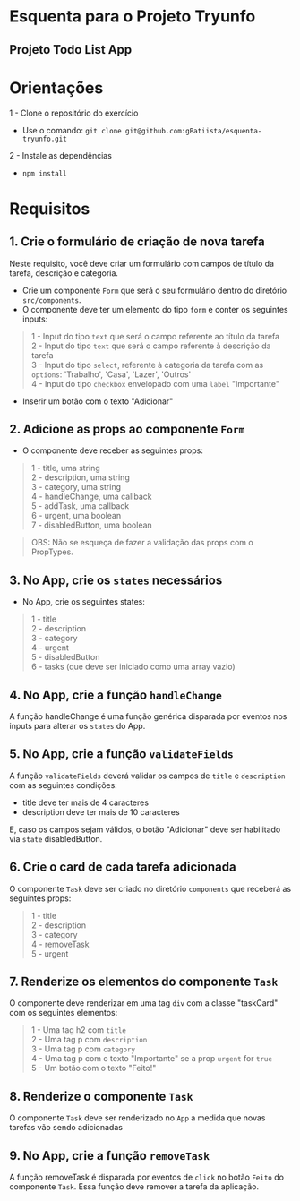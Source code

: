 # Esquenta para o Projeto Tryunfo #

## Projeto Todo List App ##


# Orientações # 
1 - Clone o repositório do exercício
- Use o comando: 
`
 git clone git@github.com:gBatiista/esquenta-tryunfo.git
`

2 - Instale as dependências
- `npm install`

# Requisitos #

## 1. Crie o formulário de criação de nova tarefa ##
Neste requisito, você deve criar um formulário com campos de título da tarefa, descrição e categoria.

- Crie um componente `Form` que será o seu formulário dentro  do diretório `src/components`.
- O componente deve ter um elemento do tipo `form` e conter os seguintes inputs:

> 1 - Input do tipo `text` que será o campo referente ao título da tarefa <br>
2 - Input do tipo `text` que será o campo referente à descrição da tarefa <br>
3 - Input do tipo `select`, referente à categoria da tarefa com as `options`: 'Trabalho', 'Casa', 'Lazer', 'Outros' <br>
4 - Input do tipo `checkbox` envelopado com uma `label` "Importante" <br>

- Inserir um botão com o texto "Adicionar"

## 2. Adicione as props ao componente `Form`
- O componente deve receber as seguintes props:
 > 1 - title, uma string<br>
   2 - description, uma string  <br>
   3 - category, uma string <br>
   4 - handleChange, uma callback <br>
   5 - addTask, uma callback <br>
   6 - urgent, uma boolean <br>
   7 - disabledButton, uma boolean <br>

> OBS: Não se esqueça de fazer a validação das props com o PropTypes.

## 3. No App, crie os `states` necessários
- No App, crie os seguintes states:
> 1 - title <br>
  2 - description <br>
  3 - category <br>
  4 - urgent <br>
  5 - disabledButton <br>
  6 - tasks (que deve ser iniciado como uma array vazio) <br> 

## 4. No App, crie a função `handleChange`
A função handleChange é uma função genérica disparada por eventos nos inputs para alterar os `states` do App.

## 5. No App, crie a função `validateFields`
A função `validateFields` deverá validar os campos de `title`  e `description` com as seguintes condições:
- title deve ter mais de 4 caracteres
- description deve ter mais de 10 caracteres

E, caso os campos sejam válidos, o botão "Adicionar" deve ser habilitado via `state` disabledButton.

## 6. Crie o card de cada tarefa adicionada
O componente `Task` deve ser criado no diretório `components` que receberá as seguintes props:
> 1 - title <br> 
2 - description <br> 
3 - category<br> 
4 - removeTask<br> 
5 - urgent<br> 

## 7. Renderize os elementos do componente `Task`
O componente deve renderizar em uma tag `div` com a classe "taskCard" com os seguintes elementos:
> 1 - Uma tag h2 com `title` <br> 
2 - Uma tag p com `description` <br> 
3 - Uma tag p  com `category`<br> 
4 - Uma tag p com o texto "Importante" se a prop `urgent` for `true`<br>
5 - Um botão com o texto "Feito!" <br>

## 8. Renderize o componente `Task`
O componente `Task` deve ser renderizado no `App` a medida que novas tarefas vão sendo adicionadas

## 9. No App, crie a função `removeTask`
A função removeTask é disparada por eventos de `click` no botão `Feito` do componente `Task`. Essa função deve remover a tarefa da aplicação.





